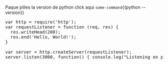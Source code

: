 Paque pilles la version de python click aqui `some-command`{{python --version}}

<pre class="file" data-filename="app.js" data-target="replace">
var http = require('http');
var requestListener = function (req, res) {
  res.writeHead(200);
  res.end('Hello, World!');
}

var server = http.createServer(requestListener);
server.listen(3000, function() { console.log("Listening on port 3000")});
</pre>